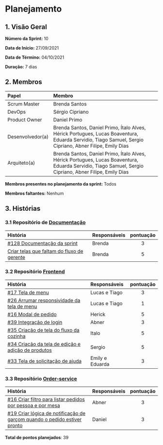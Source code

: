 # Planejamento 

## 1. Visão Geral

**Número da Sprint:** 10   

**Data de Início:** 27/09/2021   

**Data de Término:** 04/10/2021   

**Duração:** 7 dias       

## 2. Membros
|      Papel       |          Membro            |
| :--------------  | :-----------------------   |
|    Scrum Master  |       Brenda Santos        |
|      DevOps      |      Sérgio Cipriano       |
|   Product Owner  |       Daniel Primo         |
| Desenvolvedor(a) |Brenda Santos, Daniel Primo, Ítalo Alves, Hérick Portugues, Lucas Boaventura, Eduarda Servidio, Tiago Samuel, Sergio Cipriano, Abner Filipe, Emily Dias |
|   Arquiteto(a)   |Brenda Santos, Daniel Primo, Ítalo Alves, Hérick Portugues, Lucas Boaventura, Eduarda Servidio, Tiago Samuel, Sergio Cipriano, Abner Filipe, Emily Dias| 

**Membros presentes no planejamento da sprint:** Todos

**Membros faltantes:** Nenhum

## 3. Histórias

### 3.1 Repositório de [Documentação](https://github.com/UnBArqDsw2021-1/2021.1_G02_TaNaMesa_docs)
|  História  | Responsáveis  | pontuação | 
| :--------  | :-----------  | :-------: | 
| [#128 Documentação da sprint](https://github.com/UnBArqDsw2021-1/2021.1_G02_TaNaMesa_docs/issues/128) | Brenda | 3 | 
| [Criar telas que faltam do fluxo de gerente](https://www.figma.com/file/erKLzf6IdUGReBgN5CE9Z8/Prototipo-Alta-Fidelidade?node-id=0%3A1) | Brenda | 5 | 

### 3.2 Repositório [Frontend](https://github.com/UnBArqDsw2021-1/2021.1_G02_TaNaMesa_Frontend)
|  História  | Responsáveis  | pontuação | 
| :--------  | :-----------  | :-------: | 
| [#17 Tela de menu](https://github.com/UnBArqDsw2021-1/2021.1_G02_TaNaMesa_Frontend/issues/17) | Lucas e Tiago | 3 | 
| [#26 Arrumar responsividade da tela de menu](https://github.com/UnBArqDsw2021-1/2021.1_G02_TaNaMesa_Frontend/issues/26) | Lucas e Tiago | 1 | 
| [#16 Modal de pedido](https://github.com/UnBArqDsw2021-1/2021.1_G02_TaNaMesa_Frontend/issues/16) | Herick | 5 | 
| [#39 Integração de login](https://github.com/UnBArqDsw2021-1/2021.1_G02_TaNaMesa_Frontend/issues/39) | Abner | 3 |  
| [#35 Criação de tela do fluxo da cozinha](https://github.com/UnBArqDsw2021-1/2021.1_G02_TaNaMesa_Frontend/issues/35) | Italo | 5 | 
| [#34 Criação da tela de edição e adição de produtos](https://github.com/UnBArqDsw2021-1/2021.1_G02_TaNaMesa_Frontend/issues/34) | Sergio | 5 |  
| [#33 Tela de solicitação de ajuda](https://github.com/UnBArqDsw2021-1/2021.1_G02_TaNaMesa_Frontend/issues/33) | Emily e Eduarda | 3 |


### 3.3 Repositório [Order-service](https://github.com/UnBArqDsw2021-1/2021.1_G02_TaNaMesa_Order_Service)
|     História     |  Responsáveis   | pontuação | 
| :--------------  | :-------------  | :-------: | 
| [#16 Criar filtro para listar pedidos por pessoa e por mesa](https://github.com/UnBArqDsw2021-1/2021.1_G02_TaNaMesa_Order_Service/issues/16) | Abner | 3 | 
| [#19 Criar lógica de notificação de garçom quando o pedido estiver pronto](https://github.com/UnBArqDsw2021-1/2021.1_G02_TaNaMesa_Order_Service/issues/19) | Daniel | 3 |  

**Total de pontos planejados**: 39